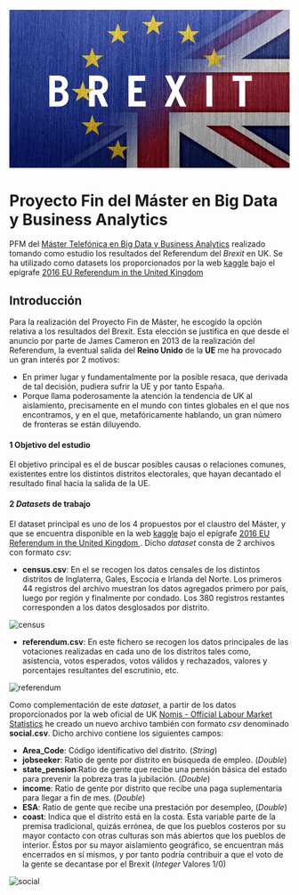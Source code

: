 <link href="https://pburgov.github.io/custom.css" rel="stylesheet"></link>

![Brexit](./images/brexit_small.jpg)
# Proyecto Fin del Máster en Big Data y Business Analytics
PFM del <a>[Máster Telefónica en Big Data y Business Analytics](https://www.campusbigdata.com/master-en-big-data-aplicado-y-business-analytics)</a> realizado tomando como estudio los resultados del Referendum del *Brexit* en UK.
Se ha utilizado como datasets los proporcionados por la web [kaggle](https://www.kaggle.com/) bajo el epígrafe [ 2016 EU Referendum in the United Kingdom](https://www.kaggle.com/electoralcommission/brexit-results)

## Introducción

Para la realización del Proyecto Fin de Máster, he escogido la opción relativa a los resultados del Brexit. Esta elección se justifica en que desde el anuncio por parte de James Cameron en 2013 de la realización del Referendum, la eventual salida del **Reino Unido** de la **UE** me ha provocado un gran interés por 2 motivos:
- En primer lugar y fundamentalmente por la posible resaca, que derivada de tal decisión, pudiera sufrir la UE y por tanto España.
- Porque llama poderosamente la atención la tendencia de UK al aislamiento, precisamente en el mundo con tintes globales en el que nos encontramos, y en el que, metafóricamente hablando, un gran número de fronteras se están diluyendo.

#### 1 Objetivo del estudio 

El objetivo principal es el de buscar posibles causas o relaciones comunes, existentes entre los distintos distritos electorales, que hayan decantado el resultado final hacia la salida de la UE.

#### 2 *Datasets* de trabajo

El dataset principal es uno de los 4 propuestos por el claustro del Máster, y que se encuentra disponible en la web [kaggle](https://www.kaggle.com/) bajo el epígrafe [2016 EU Referendum in the United Kingdom ](https://www.kaggle.com/electoralcommission/brexit-results). Dicho *dataset* consta de 2 archivos con formato *csv*:
- **census.csv**: En el se recogen los datos censales de los distintos distritos de Inglaterra, Gales, Escocia e Irlanda del Norte. Los primeros 44 registros del archivo muestran los datos agregados primero por país, luego por región y finalmente por condado. Los 380 registros restantes corresponden a los datos desglosados por distrito. 

![census](https://pburgov.github.io/census.jpg)

- **referendum.csv**: En este fichero se recogen los datos principales de las votaciones realizadas en cada uno de los distritos tales como, asistencia, votos esperados, votos válidos y rechazados,  valores y porcentajes resultantes del escrutinio, etc.

![referendum](https://pburgov.github.io/referendum.jpg)

Como complementación de este *dataset*, a partir de los datos proporcionados por la web oficial de UK [Nomis - Official Labour Market Statistics](https://www.nomisweb.co.uk) he creado un nuevo archivo también con formato *csv* denominado **social.csv**.
Dicho archivo contiene los siguientes campos:
- <strong>Area_Code</strong>: Código identificativo del distrito. (*String*)
- **jobseeker**: Ratio de gente por distrito en búsqueda de empleo. (*Double*)
- **state_pension**:Ratio de gente que recibe una pensión básica del estado para prevenir la pobreza tras la jubilación. (*Double*)
- **income**: Ratio de gente por distrito que recibe una paga suplementaria para llegar a fin de mes. (*Double*)
- **ESA**: Ratio de gente que recibe una prestación por desempleo, (*Double*)
- **coast**: Indica que el distrito está en la costa. Esta variable parte de la premisa tradicional, quizás errónea, de que los pueblos costeros por su mayor contacto con otras culturas son más abiertos que los pueblos de interior. Éstos por su mayor aislamiento geográfico, se encuentran más encerrados en sí mismos, y por tanto podría contribuir a que el voto de la gente se decantase por el Brexit (*Integer* Valores 1/0)

![social](https://pburgov.github.io/social.jpg)

